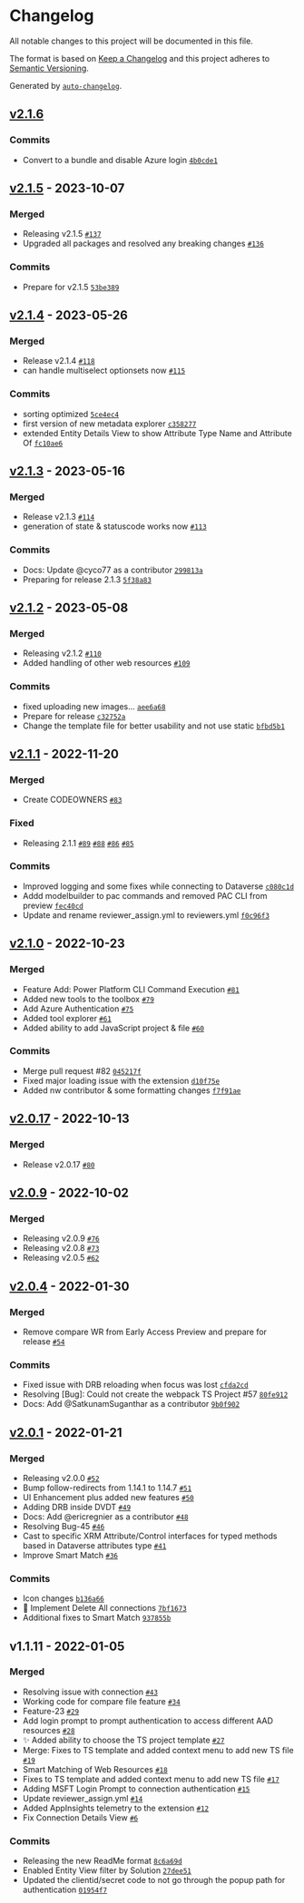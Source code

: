 # Changelog

All notable changes to this project will be documented in this file.

The format is based on [Keep a Changelog](https://keepachangelog.com/en/1.0.0/)
and this project adheres to [Semantic Versioning](https://semver.org/spec/v2.0.0.html).

Generated by [`auto-changelog`](https://github.com/CookPete/auto-changelog).

## [v2.1.6](https://github.com/Power-Maverick/DataverseDevTools-VSCode/compare/v2.1.5...v2.1.6)

### Commits

- Convert to a bundle and disable Azure login [`4b0cde1`](https://github.com/Power-Maverick/DataverseDevTools-VSCode/commit/4b0cde18ebe8d4a4b99546bffee28154a0b0425b)

## [v2.1.5](https://github.com/Power-Maverick/DataverseDevTools-VSCode/compare/v2.1.4...v2.1.5) - 2023-10-07

### Merged

- Releasing v2.1.5 [`#137`](https://github.com/Power-Maverick/DataverseDevTools-VSCode/pull/137)
- Upgraded all packages and resolved any breaking changes [`#136`](https://github.com/Power-Maverick/DataverseDevTools-VSCode/pull/136)

### Commits

- Prepare for v2.1.5 [`53be389`](https://github.com/Power-Maverick/DataverseDevTools-VSCode/commit/53be3891944c7479f65d165f07cf11344edcdb5c)

## [v2.1.4](https://github.com/Power-Maverick/DataverseDevTools-VSCode/compare/v2.1.3...v2.1.4) - 2023-05-26

### Merged

- Release v2.1.4 [`#118`](https://github.com/Power-Maverick/DataverseDevTools-VSCode/pull/118)
- can handle multiselect optionsets now [`#115`](https://github.com/Power-Maverick/DataverseDevTools-VSCode/pull/115)

### Commits

- sorting optimized [`5ce4ec4`](https://github.com/Power-Maverick/DataverseDevTools-VSCode/commit/5ce4ec4b72dca30ab65cb7838d98b58c1df4b9cd)
- first version of new metadata explorer [`c358277`](https://github.com/Power-Maverick/DataverseDevTools-VSCode/commit/c3582775cc666dd365ac290de1369e6cc27d4ecd)
- extended Entity Details View to show Attribute Type Name and Attribute Of [`fc10ae6`](https://github.com/Power-Maverick/DataverseDevTools-VSCode/commit/fc10ae603f81f9f378195d6afaa8ef9803252815)

## [v2.1.3](https://github.com/Power-Maverick/DataverseDevTools-VSCode/compare/v2.1.2...v2.1.3) - 2023-05-16

### Merged

- Release v2.1.3 [`#114`](https://github.com/Power-Maverick/DataverseDevTools-VSCode/pull/114)
- generation of state & statuscode works now [`#113`](https://github.com/Power-Maverick/DataverseDevTools-VSCode/pull/113)

### Commits

- Docs: Update @cyco77 as a contributor [`299813a`](https://github.com/Power-Maverick/DataverseDevTools-VSCode/commit/299813a99d21440d695b87283d9fe7b45fc23b62)
- Preparing for release 2.1.3 [`5f38a83`](https://github.com/Power-Maverick/DataverseDevTools-VSCode/commit/5f38a8331ff14e13fe2e8683f9c0444d82846db5)

## [v2.1.2](https://github.com/Power-Maverick/DataverseDevTools-VSCode/compare/v2.1.1...v2.1.2) - 2023-05-08

### Merged

- Releasing v2.1.2 [`#110`](https://github.com/Power-Maverick/DataverseDevTools-VSCode/pull/110)
- Added handling of other web resources [`#109`](https://github.com/Power-Maverick/DataverseDevTools-VSCode/pull/109)

### Commits

- fixed uploading new images... [`aee6a68`](https://github.com/Power-Maverick/DataverseDevTools-VSCode/commit/aee6a6840bbf9e1de50652f6de60bbe4dd7f77ad)
- Prepare for release [`c32752a`](https://github.com/Power-Maverick/DataverseDevTools-VSCode/commit/c32752aaee544cda607c157ab14f2fd47ee0ae15)
- Change the template file for better usability and not use static [`bfbd5b1`](https://github.com/Power-Maverick/DataverseDevTools-VSCode/commit/bfbd5b10aa60ef7ace1d5b602f6f7a1df70ae227)

## [v2.1.1](https://github.com/Power-Maverick/DataverseDevTools-VSCode/compare/v2.1.0...v2.1.1) - 2022-11-20

### Merged

- Create CODEOWNERS [`#83`](https://github.com/Power-Maverick/DataverseDevTools-VSCode/pull/83)

### Fixed

- Releasing 2.1.1 [`#89`](https://github.com/Power-Maverick/DataverseDevTools-VSCode/issues/89) [`#88`](https://github.com/Power-Maverick/DataverseDevTools-VSCode/issues/88) [`#86`](https://github.com/Power-Maverick/DataverseDevTools-VSCode/issues/86) [`#85`](https://github.com/Power-Maverick/DataverseDevTools-VSCode/issues/85)

### Commits

- Improved logging and some fixes while connecting to Dataverse [`c080c1d`](https://github.com/Power-Maverick/DataverseDevTools-VSCode/commit/c080c1d73e528272ee9e32d29b2895f2d4c6064f)
- Addd modelbuilder to pac commands and removed PAC CLI from preview [`fec40cd`](https://github.com/Power-Maverick/DataverseDevTools-VSCode/commit/fec40cd0b0ca653953583198a4acd92aed85868f)
- Update and rename reviewer_assign.yml to reviewers.yml [`f0c96f3`](https://github.com/Power-Maverick/DataverseDevTools-VSCode/commit/f0c96f3900b8468eabf6dadc0eaf4da959ace62b)

## [v2.1.0](https://github.com/Power-Maverick/DataverseDevTools-VSCode/compare/v2.0.17...v2.1.0) - 2022-10-23

### Merged

- Feature Add: Power Platform CLI Command Execution [`#81`](https://github.com/Power-Maverick/DataverseDevTools-VSCode/pull/81)
- Added new tools to the toolbox [`#79`](https://github.com/Power-Maverick/DataverseDevTools-VSCode/pull/79)
- Add Azure Authentication [`#75`](https://github.com/Power-Maverick/DataverseDevTools-VSCode/pull/75)
- Added tool explorer [`#61`](https://github.com/Power-Maverick/DataverseDevTools-VSCode/pull/61)
- Added ability to add JavaScript project & file [`#60`](https://github.com/Power-Maverick/DataverseDevTools-VSCode/pull/60)

### Commits

- Merge pull request #82 [`045217f`](https://github.com/Power-Maverick/DataverseDevTools-VSCode/commit/045217f85c9e6d14eee4bf60a89c55b4edeca3b5)
- Fixed major loading issue with the extension [`d10f75e`](https://github.com/Power-Maverick/DataverseDevTools-VSCode/commit/d10f75e54479f643ab24c90d2bda3a5e508ce82b)
- Added nw contributor & some formatting changes [`f7f91ae`](https://github.com/Power-Maverick/DataverseDevTools-VSCode/commit/f7f91ae9aefc5a79061b6398e19ac78306ba0a32)

## [v2.0.17](https://github.com/Power-Maverick/DataverseDevTools-VSCode/compare/v2.0.9...v2.0.17) - 2022-10-13

### Merged

- Release v2.0.17 [`#80`](https://github.com/Power-Maverick/DataverseDevTools-VSCode/pull/80)

## [v2.0.9](https://github.com/Power-Maverick/DataverseDevTools-VSCode/compare/v2.0.4...v2.0.9) - 2022-10-02

### Merged

- Releasing v2.0.9 [`#76`](https://github.com/Power-Maverick/DataverseDevTools-VSCode/pull/76)
- Releasing v2.0.8 [`#73`](https://github.com/Power-Maverick/DataverseDevTools-VSCode/pull/73)
- Releasing v2.0.5 [`#62`](https://github.com/Power-Maverick/DataverseDevTools-VSCode/pull/62)

## [v2.0.4](https://github.com/Power-Maverick/DataverseDevTools-VSCode/compare/v2.0.1...v2.0.4) - 2022-01-30

### Merged

- Remove compare WR from Early Access Preview and prepare for release [`#54`](https://github.com/Power-Maverick/DataverseDevTools-VSCode/pull/54)

### Commits

- Fixed issue with DRB reloading when focus was lost [`cfda2cd`](https://github.com/Power-Maverick/DataverseDevTools-VSCode/commit/cfda2cdb65cca932b878116864f8a98fca2dbbc1)
- Resolving [Bug]: Could not create the webpack TS Project  #57 [`80fe912`](https://github.com/Power-Maverick/DataverseDevTools-VSCode/commit/80fe9125d7e621065fa538644777cebcb06ec75b)
- Docs: Add @SatkunamSuganthar as a contributor [`9b0f902`](https://github.com/Power-Maverick/DataverseDevTools-VSCode/commit/9b0f902d72acf0273b20607d128a096982dc51f1)

## [v2.0.1](https://github.com/Power-Maverick/DataverseDevTools-VSCode/compare/v1.1.11...v2.0.1) - 2022-01-21

### Merged

- Releasing v2.0.0 [`#52`](https://github.com/Power-Maverick/DataverseDevTools-VSCode/pull/52)
- Bump follow-redirects from 1.14.1 to 1.14.7 [`#51`](https://github.com/Power-Maverick/DataverseDevTools-VSCode/pull/51)
- UI Enhancement plus added new features [`#50`](https://github.com/Power-Maverick/DataverseDevTools-VSCode/pull/50)
- Adding DRB inside DVDT [`#49`](https://github.com/Power-Maverick/DataverseDevTools-VSCode/pull/49)
- Docs: Add @ericregnier as a contributor [`#48`](https://github.com/Power-Maverick/DataverseDevTools-VSCode/pull/48)
- Resolving Bug-45 [`#46`](https://github.com/Power-Maverick/DataverseDevTools-VSCode/pull/46)
- Cast to specific XRM Attribute/Control interfaces for typed methods based in Dataverse attributes type [`#41`](https://github.com/Power-Maverick/DataverseDevTools-VSCode/pull/41)
- Improve Smart Match [`#36`](https://github.com/Power-Maverick/DataverseDevTools-VSCode/pull/36)

### Commits

- Icon changes [`b136a66`](https://github.com/Power-Maverick/DataverseDevTools-VSCode/commit/b136a669ee6b5d6f12823225bc4e4e0dce8dc18b)
- 🐛 Implement Delete All connections [`7bf1673`](https://github.com/Power-Maverick/DataverseDevTools-VSCode/commit/7bf167373f0c39b656e2ff327aa7788a1c9a4b87)
- Additional fixes to Smart Match [`937855b`](https://github.com/Power-Maverick/DataverseDevTools-VSCode/commit/937855b236d67427bd3733ea76be8e0a5e8a1751)

## v1.1.11 - 2022-01-05

### Merged

- Resolving issue with connection [`#43`](https://github.com/Power-Maverick/DataverseDevTools-VSCode/pull/43)
- Working code for compare file feature [`#34`](https://github.com/Power-Maverick/DataverseDevTools-VSCode/pull/34)
- Feature-23 [`#29`](https://github.com/Power-Maverick/DataverseDevTools-VSCode/pull/29)
- Add login prompt to prompt authentication to access different AAD resources [`#28`](https://github.com/Power-Maverick/DataverseDevTools-VSCode/pull/28)
- ✨ Added ability to choose the TS project template [`#27`](https://github.com/Power-Maverick/DataverseDevTools-VSCode/pull/27)
- Merge: Fixes to TS template and added context menu to add new TS file [`#19`](https://github.com/Power-Maverick/DataverseDevTools-VSCode/pull/19)
- Smart Matching of Web Resources [`#18`](https://github.com/Power-Maverick/DataverseDevTools-VSCode/pull/18)
- Fixes to TS template and added context menu to add new TS file [`#17`](https://github.com/Power-Maverick/DataverseDevTools-VSCode/pull/17)
- Adding MSFT Login Prompt to connection authentication [`#15`](https://github.com/Power-Maverick/DataverseDevTools-VSCode/pull/15)
- Update reviewer_assign.yml [`#14`](https://github.com/Power-Maverick/DataverseDevTools-VSCode/pull/14)
- Added AppInsights telemetry to the extension [`#12`](https://github.com/Power-Maverick/DataverseDevTools-VSCode/pull/12)
- Fix Connection Details View [`#6`](https://github.com/Power-Maverick/DataverseDevTools-VSCode/pull/6)

### Commits

- Releasing the new ReadMe format [`8c6a69d`](https://github.com/Power-Maverick/DataverseDevTools-VSCode/commit/8c6a69da394ced457ca12c261f663bb1e08ab150)
- Enabled Entity View filter by Solution [`27dee51`](https://github.com/Power-Maverick/DataverseDevTools-VSCode/commit/27dee51873b5bd054d876ab28cecf08f284e911e)
- Updated the clientid/secret code to not go through the popup path for authentication [`01954f7`](https://github.com/Power-Maverick/DataverseDevTools-VSCode/commit/01954f7962c321257894fcb09fa468eb1d1b95ee)
